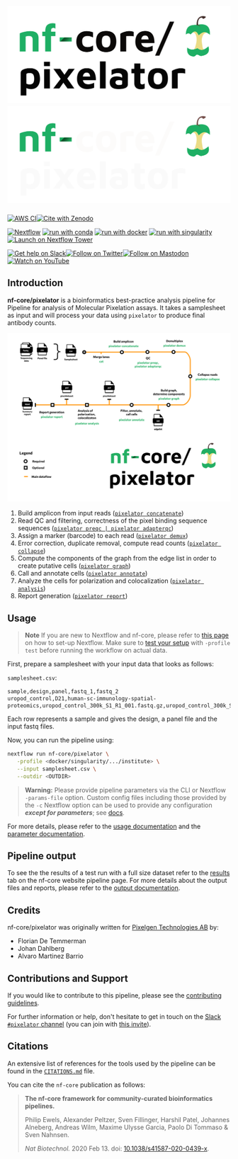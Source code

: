 # ![nf-core/pixelator](docs/images/nf-core-pixelator_logo_light.png#gh-light-mode-only) ![nf-core/pixelator](docs/images/nf-core-pixelator_logo_dark.png#gh-dark-mode-only)

[![AWS CI](https://img.shields.io/badge/CI%20tests-full%20size-FF9900?labelColor=000000&logo=Amazon%20AWS)](https://nf-co.re/pixelator/results)[![Cite with Zenodo](http://img.shields.io/badge/DOI-10.5281/zenodo.XXXXXXX-1073c8?labelColor=000000)](https://doi.org/10.5281/zenodo.XXXXXXX)

[![Nextflow](https://img.shields.io/badge/nextflow%20DSL2-%E2%89%A522.10.1-23aa62.svg)](https://www.nextflow.io/)
[![run with conda](http://img.shields.io/badge/run%20with-conda-3EB049?labelColor=000000&logo=anaconda)](https://docs.conda.io/en/latest/)
[![run with docker](https://img.shields.io/badge/run%20with-docker-0db7ed?labelColor=000000&logo=docker)](https://www.docker.com/)
[![run with singularity](https://img.shields.io/badge/run%20with-singularity-1d355c.svg?labelColor=000000)](https://sylabs.io/docs/)
[![Launch on Nextflow Tower](https://img.shields.io/badge/Launch%20%F0%9F%9A%80-Nextflow%20Tower-%234256e7)](https://tower.nf/launch?pipeline=https://github.com/nf-core/pixelator)

[![Get help on Slack](http://img.shields.io/badge/slack-nf--core%20%23pixelator-4A154B?labelColor=000000&logo=slack)](https://nfcore.slack.com/channels/pixelator)[![Follow on Twitter](http://img.shields.io/badge/twitter-%40nf__core-1DA1F2?labelColor=000000&logo=twitter)](https://twitter.com/nf_core)[![Follow on Mastodon](https://img.shields.io/badge/mastodon-nf__core-6364ff?labelColor=FFFFFF&logo=mastodon)](https://mstdn.science/@nf_core)[![Watch on YouTube](http://img.shields.io/badge/youtube-nf--core-FF0000?labelColor=000000&logo=youtube)](https://www.youtube.com/c/nf-core)

## Introduction

<!--
   Complete this sentence with a 2-3 sentence summary of what types of data the pipeline ingests, a brief overview of the
   major pipeline sections and the types of output it produces. You're giving an overview to someone new
   to nf-core here, in 15-20 seconds. For an example, see https://github.com/nf-core/rnaseq/blob/master/README.md#introduction
-->

**nf-core/pixelator** is a bioinformatics best-practice analysis pipeline for Pipeline for analysis of Molecular Pixelation assays.
It takes a samplesheet as input and will process your data using `pixelator` to produce final antibody counts.

<!-- Include a figure that guides the user through the major workflow steps. Many nf-core
     workflows use the "tube map" design for that. See https://nf-co.re/docs/contributing/design_guidelines#examples for examples.   -->

![](./docs/images/nf_core_pixelator_metromap.svg)

<!-- TODO nf-core: Fill in short bullet-pointed list of the default steps in the pipeline -->

1. Build amplicon from input reads ([`pixelator concatenate`](https://github.com/PixelgenTechnologies/pixelator))
2. Read QC and filtering, correctness of the pixel binding sequence sequences ([`pixelator preqc | pixelator adapterqc`](https://github.com/PixelgenTechnologies/pixelator))
3. Assign a marker (barcode) to each read ([`pixelator demux`](https://github.com/PixelgenTechnologies/pixelator))
4. Error correction, duplicate removal, compute read counts ([`pixelator collapse`](https://github.com/PixelgenTechnologies/pixelator))
5. Compute the components of the graph from the edge list in order to create putative cells ([`pixelator graph`](https://github.com/PixelgenTechnologies/pixelator))
6. Call and annotate cells ([`pixelator annotate`](https://github.com/PixelgenTechnologies/pixelator))
7. Analyze the cells for polarization and colocalization ([`pixelator analysis`](https://github.com/PixelgenTechnologies/pixelator))
8. Report generation ([`pixelator report`](https://github.com/PixelgenTechnologies/pixelator))

## Usage

> **Note**
> If you are new to Nextflow and nf-core, please refer to [this page](https://nf-co.re/docs/usage/installation) on how
> to set-up Nextflow. Make sure to [test your setup](https://nf-co.re/docs/usage/introduction#how-to-run-a-pipeline)
> with `-profile test` before running the workflow on actual data.

<!-- TODO nf-core: Describe the minimum required steps to execute the pipeline, e.g. how to prepare samplesheets.
     Explain what rows and columns represent. For instance (please edit as appropriate):

First, prepare a samplesheet with your input data that looks as follows:

`samplesheet.csv`:

```csv
sample,fastq_1,fastq_2
CONTROL_REP1,AEG588A1_S1_L002_R1_001.fastq.gz,AEG588A1_S1_L002_R2_001.fastq.gz
```

Each row represents a fastq file (single-end) or a pair of fastq files (paired end).

-->

First, prepare a samplesheet with your input data that looks as follows:

`samplesheet.csv`:

```csv
sample,design,panel,fastq_1,fastq_2
uropod_control,D21,human-sc-immunology-spatial-proteomics,uropod_control_300k_S1_R1_001.fastq.gz,uropod_control_300k_S1_R2_001.fastq.gz
```

Each row represents a sample and gives the design, a panel file and the input fastq files.

Now, you can run the pipeline using:

```bash
nextflow run nf-core/pixelator \
   -profile <docker/singularity/.../institute> \
   --input samplesheet.csv \
   --outdir <OUTDIR>
```

> **Warning:**
> Please provide pipeline parameters via the CLI or Nextflow `-params-file` option. Custom config files including those
> provided by the `-c` Nextflow option can be used to provide any configuration _**except for parameters**_;
> see [docs](https://nf-co.re/usage/configuration#custom-configuration-files).

For more details, please refer to the [usage documentation](https://nf-co.re/pixelator/usage) and the [parameter documentation](https://nf-co.re/pixelator/parameters).

## Pipeline output

To see the the results of a test run with a full size dataset refer to the [results](https://nf-co.re/pixelator/results) tab on the nf-core website pipeline page.
For more details about the output files and reports, please refer to the
[output documentation](https://nf-co.re/pixelator/output).

## Credits

nf-core/pixelator was originally written for [Pixelgen Technologies AB](https://www.pixelgen.tech/) by:

- Florian De Temmerman
- Johan Dahlberg
- Alvaro Martinez Barrio

<!-- TODO nf-core: If applicable, make list of people who have also contributed -->

## Contributions and Support

If you would like to contribute to this pipeline, please see the [contributing guidelines](.github/CONTRIBUTING.md).

For further information or help, don't hesitate to get in touch on the [Slack `#pixelator` channel](https://nfcore.slack.com/channels/pixelator) (you can join with [this invite](https://nf-co.re/join/slack)).

## Citations

<!-- TODO nf-core: Add citation for pipeline after first release. Uncomment lines below and update Zenodo doi and badge at the top of this file. -->
<!-- If you use  nf-core/pixelator for your analysis, please cite it using the following doi: [10.5281/zenodo.XXXXXX](https://doi.org/10.5281/zenodo.XXXXXX) -->

<!-- TODO nf-core: Add bibliography of tools and data used in your pipeline -->

An extensive list of references for the tools used by the pipeline can be found in the [`CITATIONS.md`](CITATIONS.md) file.

You can cite the `nf-core` publication as follows:

> **The nf-core framework for community-curated bioinformatics pipelines.**
>
> Philip Ewels, Alexander Peltzer, Sven Fillinger, Harshil Patel, Johannes Alneberg, Andreas Wilm, Maxime Ulysse Garcia, Paolo Di Tommaso & Sven Nahnsen.
>
> _Nat Biotechnol._ 2020 Feb 13. doi: [10.1038/s41587-020-0439-x](https://dx.doi.org/10.1038/s41587-020-0439-x).
